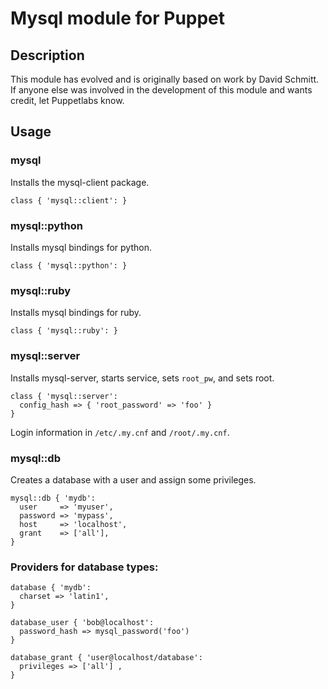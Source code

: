 # Mysql module for Puppet


## Description
This module has evolved and is originally based on work by David Schmitt.  If
anyone else was involved in the development of this module and wants credit,
let Puppetlabs know.

## Usage

### mysql
Installs the mysql-client package.

    class { 'mysql::client': }

### mysql::python
Installs mysql bindings for python.

    class { 'mysql::python': }

### mysql::ruby
Installs mysql bindings for ruby.

    class { 'mysql::ruby': }

### mysql::server
Installs mysql-server, starts service, sets `root_pw`, and sets root.

    class { 'mysql::server':
      config_hash => { 'root_password' => 'foo' }
    }

Login information in `/etc/.my.cnf` and `/root/.my.cnf`.

### mysql::db
Creates a database with a user and assign some privileges.

    mysql::db { 'mydb':
      user     => 'myuser',
      password => 'mypass',
      host     => 'localhost',
      grant    => ['all'],
    }

### Providers for database types:

    database { 'mydb':
      charset => 'latin1',
    }

    database_user { 'bob@localhost':
      password_hash => mysql_password('foo')
    }

    database_grant { 'user@localhost/database':
      privileges => ['all'] ,
    }
